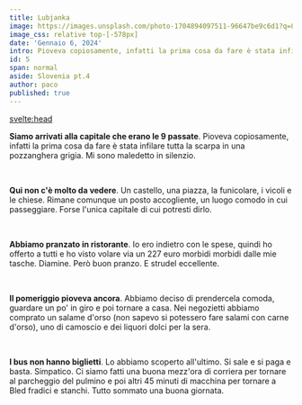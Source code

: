 ```yaml
---
title: Lubjanka
image: https://images.unsplash.com/photo-1704894097511-96647be9c6d1?q=80&w=1936&auto=format&fit=crop&ixlib=rb-4.0.3&ixid=M3wxMjA3fDB8MHxwaG90by1wYWdlfHx8fGVufDB8fHx8fA%3D%3D
image_css: relative top-[-578px]
date: 'Gennaio 6, 2024'
intro: Pioveva copiosamente, infatti la prima cosa da fare è stata infilare tutta la scarpa in una pozzanghera grigia. Mi sono maledetto in silenzio
id: 5
span: normal
aside: Slovenia pt.4
author: paco
published: true
---
```


<svelte:head>
  <title>{title} | {author}</title>
</svelte:head>

**Siamo arrivati alla capitale che erano le 9 passate**. Pioveva copiosamente, infatti la prima cosa da fare è stata infilare tutta la scarpa in una pozzanghera grigia. Mi sono maledetto in silenzio. <br>

<br>

**Qui non c'è molto da vedere**. Un castello, una piazza, la funicolare, i vicoli e le chiese. Rimane comunque un posto accogliente, un luogo comodo in cui passeggiare. Forse l'unica capitale di cui potresti dirlo. <br>

<br>

**Abbiamo pranzato in ristorante**. Io ero indietro con le spese, quindi ho offerto a tutti e ho visto volare via un 227 euro morbidi morbidi dalle mie tasche. Diamine. Però buon pranzo. E strudel eccellente. <br>

<br>

**Il pomeriggio pioveva ancora**. Abbiamo deciso di prendercela comoda, guardare un po' in giro e poi tornare a casa. Nei negozietti abbiamo comprato un salame d'orso (non sapevo si potessero fare salami con carne d'orso), uno di camoscio e dei liquori dolci per la sera. <br>

<br>

**I bus non hanno biglietti**. Lo abbiamo scoperto all'ultimo. Si sale e si paga e basta. Simpatico. Ci siamo fatti una buona mezz'ora di corriera per tornare al parcheggio del pulmino e poi altri 45 minuti di macchina per tornare a Bled fradici e stanchi. Tutto sommato una buona giornata.